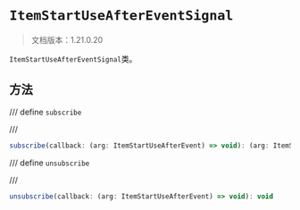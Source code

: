 # `ItemStartUseAfterEventSignal`

> 文档版本：1.21.0.20

`ItemStartUseAfterEventSignal`类。

## 方法

/// define
`subscribe`


///

```js
subscribe(callback: (arg: ItemStartUseAfterEvent) => void): (arg: ItemStartUseAfterEvent) => void
```


/// define
`unsubscribe`


///

```js
unsubscribe(callback: (arg: ItemStartUseAfterEvent) => void): void
```

